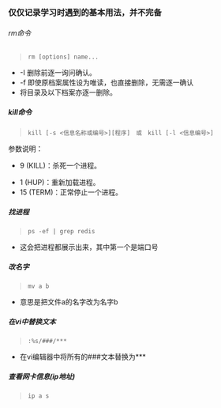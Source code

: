### 仅仅记录学习时遇到的基本用法，并不完备



###### rm命令

>```shell
>rm [options] name...
>```

* -I 删除前逐一询问确认。
* -f 即使原档案属性设为唯读，也直接删除，无需逐一确认
* 将目录及以下档案亦逐一删除。

##### kill命令

>```
>kill [-s <信息名称或编号>][程序]　或　kill [-l <信息编号>]
>```

参数说明：

* 9 (KILL)：杀死一个进程。

- 1 (HUP)：重新加载进程。
- 15 (TERM)：正常停止一个进程。

##### 找进程

>`ps -ef | grep redis`

* 这会把进程都展示出来，其中第一个是端口号



##### 改名字

>`mv a b`

* 意思是把文件a的名字改为名字b

##### 在vi中替换文本

> `:%s/###/***` 

* 在vi编辑器中将所有的###文本替换为***

##### 查看网卡信息(ip地址)

> `ip a s`